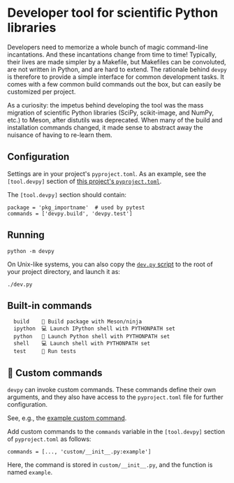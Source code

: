 # Developer tool for scientific Python libraries

Developers need to memorize a whole bunch of magic command-line incantations.
And these incantations change from time to time!
Typically, their lives are made simpler by a Makefile, but Makefiles can be convoluted, are not written in Python, and are hard to extend.
The rationale behind `devpy` is therefore to provide a simple interface for common development tasks.
It comes with a few common build commands out the box, but can easily be customized per project.

As a curiosity: the impetus behind developing the tool was the mass migration of scientific Python libraries (SciPy, scikit-image, and NumPy, etc.) to Meson, after distutils was deprecated.
When many of the build and installation commands changed, it made sense to abstract away the nuisance of having to re-learn them.

## Configuration

Settings are in your project's `pyproject.toml`.
As an example, see the `[tool.devpy]` section of [this project's `pyproject.toml`](https://github.com/scientific-python/devpy/blob/main/pyproject.toml).

The `[tool.devpy]` section should contain:

```
package = 'pkg_importname'  # used by pytest
commands = ['devpy.build', 'devpy.test']
```

## Running

```
python -m devpy
```

On Unix-like systems, you can also copy the [`dev.py` script](https://github.com/scientific-python/devpy/blob/main/example_pkg/dev.py) to the root of your project directory, and launch it as:

```
./dev.py
```

## Built-in commands

```
  build    🔧 Build package with Meson/ninja
  ipython  💻 Launch IPython shell with PYTHONPATH set
  python   🐍 Launch Python shell with PYTHONPATH set
  shell    💻 Launch shell with PYTHONPATH set
  test     🔧 Run tests
```

## 🧪 Custom commands

`devpy` can invoke custom commands. These commands define their own arguments, and they also have access to the `pyproject.toml` file for further configuration.

See, e.g., the [example custom command](https://github.com/scientific-python/devpy/blob/main/custom/__init__.py).

Add custom commands to the `commands` variable in the `[tool.devpy]` section of `pyproject.toml` as follows:

```
commands = [..., 'custom/__init__.py:example']
```

Here, the command is stored in `custom/__init__.py`, and the function
is named `example`.
